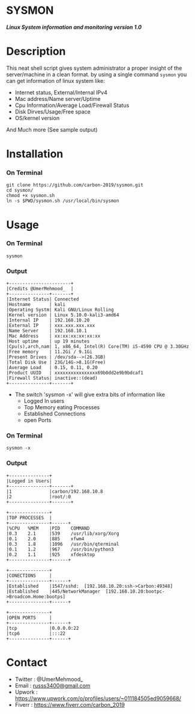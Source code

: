 # SYSMON
***Linux System information and monitoring version 1.0***

# Description
This neat shell script gives system administrator a proper insight of the server/machine in a clean format.
by using a single command ```sysmon```
you can get information of linux system like:
  - Internet status, External/Internal IPv4
  - Mac address/Name server/Uptime
  - Cpu Information/Average Load/Firewall Status
  - Disk Dirves/Usage/Free space
  - OS/kernel version

And Much more (See sample output)

# Installation
### On Terminal
```
git clone https://github.com/carbon-2019/sysmon.git
cd sysmon/
chmod +x sysmon.sh
ln -s $PWD/sysmon.sh /usr/local/bin/sysmon
```

# Usage
### On Terminal
```
sysmon
```
### Output
```
+-----------------------+
|Credits @UmerMehmood_  |
+---------------+-------+
|Internet Status| Connected
|Hostname       | kali
|Operating Systm| Kali GNU/Linux Rolling
|Kernel version | Linux 5.10.0-kali3-amd64
|Internal IP    | 192.168.10.20
|External IP    | xxx.xxx.xxx.xxx
|Name Server    | 192.168.10.1
|Mac Address    | xx:xx:xx:xx:xx:xx
|Host uptime    | up 19 minutes
|Cpu(s),arch,nam| 1, x86_64, Intel(R) Core(TM) i5-4590 CPU @ 3.30GHz
|Free memory    | 11.2Gi / 9.1Gi
|Present Drives | /dev/sda-->(26.3GB)
|Total Disk Use | 23G/14G->8.1G(Free)
|Average Load   | 0.15, 0.11, 0.20
|Product UUID   | xxxxxxxxxxxxxxxx69b0dd2e9b9bdcaf1
|Firewall Status| inactive::(dead)
+---------------+-------+
```


* The switch 'sysmon -x' will give extra bits of information like
  - Logged In users
  - Top Memory eating Processes
  - Established Connections
  - open Ports

### On Terminal
```
sysmon -x
```
### Output
```
+---------------+
|Logged in Users|
+---------------+-------+
|1              |carbon/192.168.10.8
|2              |root/:0
+---------------+-------+

+---------------+
|TOP PROCESSES  |
+---------------+------+
|%CPU   %MEM    |PID    COMMAND
|0.3    2.1     |539    /usr/lib/xorg/Xorg
|0.1    2.0     |885    xfwm4
|0.3    1.8     |1096   /usr/bin/qterminal
|0.1    1.2     |967    /usr/bin/python3
|0.2    1.1     |925    xfdesktop
+---------------+------+

+---------------+
|CONECTIONS     |
+---------------+------+
|Established    |1547/sshd:  [192.168.10.20:ssh->Carbon:49348]
|Established    |445/NetworkManager  [192.168.10.20:bootpc->Broadcom.Home:bootps]
+---------------+------+

+---------------+
|OPEN PORTS     |
+---------------+------+
|tcp            |0.0.0.0:22
|tcp6           |:::22
+---------------+------+
```

# Contact
- Twitter : @UmerMehmood_
- Email   : russs3400@gmail.com
- Upwork  : https://www.upwork.com/o/profiles/users/~011184505ed9059668/
- Fiverr  : https://www.fiverr.com/carbon_2019
